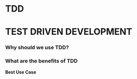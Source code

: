 # TDD
# TEST DRIVEN DEVELOPMENT
### Why should we use TDD?
### What are the benefits of TDD

**Best Use Case**
